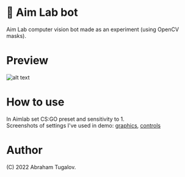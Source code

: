 # 🤖 Aim Lab bot
Aim Lab computer vision bot made as an experiment (using OpenCV masks).

# Preview
![alt text](preview.gif?raw=true)

# How to use
In Aimlab set CS:GO preset and sensitivity to 1.<br>
Screenshots of settings I've used in demo: [graphics](https://i.imgur.com/WdVVZEt.png), [controls](https://i.imgur.com/bq6x6Hy.png)


# Author
(C) 2022 Abraham Tugalov.